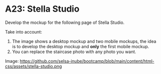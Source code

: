 # A23: Stella Studio

Develop the mockup for the following page of Stella Studio.

Take into account:

1. The image shows a desktop mockup and two mobile mockups, the idea is to develop the desktop mockup and **only** the first mobile mockup.
2. You can replace the staircase photo with any photo you want.

Image: https://github.com/selsa-inube/bootcamp/blob/main/content/html-css/assets/stella-studio.png
